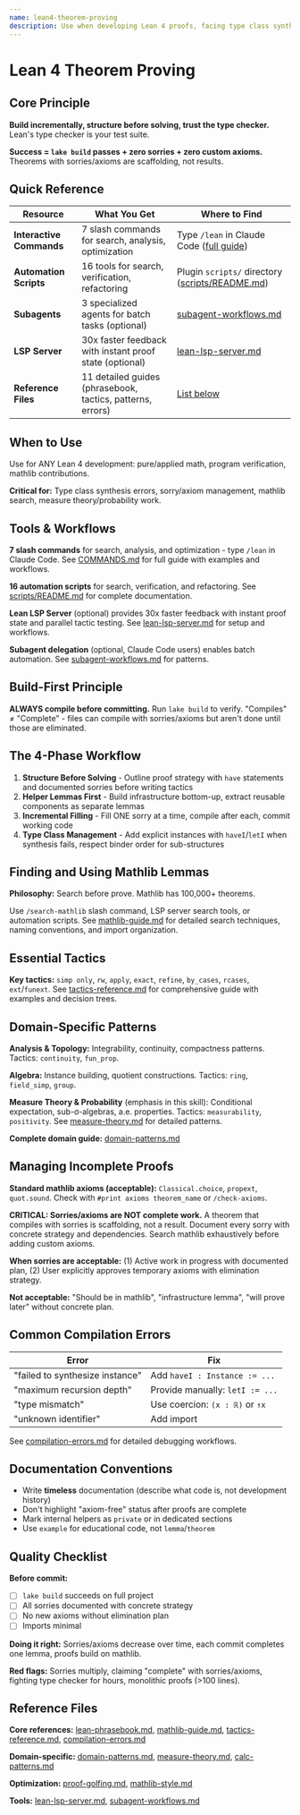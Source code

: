 ```yaml
---
name: lean4-theorem-proving
description: Use when developing Lean 4 proofs, facing type class synthesis errors, managing sorries/axioms, or searching mathlib - provides build-first workflow, instance management patterns (haveI/letI), and domain-specific tactics
---
```


# Lean 4 Theorem Proving

## Core Principle

**Build incrementally, structure before solving, trust the type checker.** Lean's type checker is your test suite.

**Success = `lake build` passes + zero sorries + zero custom axioms.** Theorems with sorries/axioms are scaffolding, not results.

## Quick Reference

| **Resource** | **What You Get** | **Where to Find** |
|--------------|------------------|-------------------|
| **Interactive Commands** | 7 slash commands for search, analysis, optimization | Type `/lean` in Claude Code ([full guide](../../COMMANDS.md)) |
| **Automation Scripts** | 16 tools for search, verification, refactoring | Plugin `scripts/` directory ([scripts/README.md](../../scripts/README.md)) |
| **Subagents** | 3 specialized agents for batch tasks (optional) | [subagent-workflows.md](references/subagent-workflows.md) |
| **LSP Server** | 30x faster feedback with instant proof state (optional) | [lean-lsp-server.md](references/lean-lsp-server.md) |
| **Reference Files** | 11 detailed guides (phrasebook, tactics, patterns, errors) | [List below](#reference-files) |

## When to Use

Use for ANY Lean 4 development: pure/applied math, program verification, mathlib contributions.

**Critical for:** Type class synthesis errors, sorry/axiom management, mathlib search, measure theory/probability work.

## Tools & Workflows

**7 slash commands** for search, analysis, and optimization - type `/lean` in Claude Code. See [COMMANDS.md](../../COMMANDS.md) for full guide with examples and workflows.

**16 automation scripts** for search, verification, and refactoring. See [scripts/README.md](../../scripts/README.md) for complete documentation.

**Lean LSP Server** (optional) provides 30x faster feedback with instant proof state and parallel tactic testing. See [lean-lsp-server.md](references/lean-lsp-server.md) for setup and workflows.

**Subagent delegation** (optional, Claude Code users) enables batch automation. See [subagent-workflows.md](references/subagent-workflows.md) for patterns.

## Build-First Principle

**ALWAYS compile before committing.** Run `lake build` to verify. "Compiles" ≠ "Complete" - files can compile with sorries/axioms but aren't done until those are eliminated.

## The 4-Phase Workflow

1. **Structure Before Solving** - Outline proof strategy with `have` statements and documented sorries before writing tactics
2. **Helper Lemmas First** - Build infrastructure bottom-up, extract reusable components as separate lemmas
3. **Incremental Filling** - Fill ONE sorry at a time, compile after each, commit working code
4. **Type Class Management** - Add explicit instances with `haveI`/`letI` when synthesis fails, respect binder order for sub-structures

## Finding and Using Mathlib Lemmas

**Philosophy:** Search before prove. Mathlib has 100,000+ theorems.

Use `/search-mathlib` slash command, LSP server search tools, or automation scripts. See [mathlib-guide.md](references/mathlib-guide.md) for detailed search techniques, naming conventions, and import organization.

## Essential Tactics

**Key tactics:** `simp only`, `rw`, `apply`, `exact`, `refine`, `by_cases`, `rcases`, `ext`/`funext`. See [tactics-reference.md](references/tactics-reference.md) for comprehensive guide with examples and decision trees.

## Domain-Specific Patterns

**Analysis & Topology:** Integrability, continuity, compactness patterns. Tactics: `continuity`, `fun_prop`.

**Algebra:** Instance building, quotient constructions. Tactics: `ring`, `field_simp`, `group`.

**Measure Theory & Probability** (emphasis in this skill): Conditional expectation, sub-σ-algebras, a.e. properties. Tactics: `measurability`, `positivity`. See [measure-theory.md](references/measure-theory.md) for detailed patterns.

**Complete domain guide:** [domain-patterns.md](references/domain-patterns.md)

## Managing Incomplete Proofs

**Standard mathlib axioms (acceptable):** `Classical.choice`, `propext`, `quot.sound`. Check with `#print axioms theorem_name` or `/check-axioms`.

**CRITICAL: Sorries/axioms are NOT complete work.** A theorem that compiles with sorries is scaffolding, not a result. Document every sorry with concrete strategy and dependencies. Search mathlib exhaustively before adding custom axioms.

**When sorries are acceptable:** (1) Active work in progress with documented plan, (2) User explicitly approves temporary axioms with elimination strategy.

**Not acceptable:** "Should be in mathlib", "infrastructure lemma", "will prove later" without concrete plan.

## Common Compilation Errors

| Error | Fix |
|-------|-----|
| "failed to synthesize instance" | Add `haveI : Instance := ...` |
| "maximum recursion depth" | Provide manually: `letI := ...` |
| "type mismatch" | Use coercion: `(x : ℝ)` or `↑x` |
| "unknown identifier" | Add import |

See [compilation-errors.md](references/compilation-errors.md) for detailed debugging workflows.


## Documentation Conventions

- Write **timeless** documentation (describe what code is, not development history)
- Don't highlight "axiom-free" status after proofs are complete
- Mark internal helpers as `private` or in dedicated sections
- Use `example` for educational code, not `lemma`/`theorem`

## Quality Checklist

**Before commit:**
- [ ] `lake build` succeeds on full project
- [ ] All sorries documented with concrete strategy
- [ ] No new axioms without elimination plan
- [ ] Imports minimal

**Doing it right:** Sorries/axioms decrease over time, each commit completes one lemma, proofs build on mathlib.

**Red flags:** Sorries multiply, claiming "complete" with sorries/axioms, fighting type checker for hours, monolithic proofs (>100 lines).

## Reference Files

**Core references:** [lean-phrasebook.md](references/lean-phrasebook.md), [mathlib-guide.md](references/mathlib-guide.md), [tactics-reference.md](references/tactics-reference.md), [compilation-errors.md](references/compilation-errors.md)

**Domain-specific:** [domain-patterns.md](references/domain-patterns.md), [measure-theory.md](references/measure-theory.md), [calc-patterns.md](references/calc-patterns.md)

**Optimization:** [proof-golfing.md](references/proof-golfing.md), [mathlib-style.md](references/mathlib-style.md)

**Tools:** [lean-lsp-server.md](references/lean-lsp-server.md), [subagent-workflows.md](references/subagent-workflows.md)
